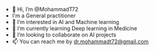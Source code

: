 - 👋 Hi, I’m @MohammadT72
-    I'm a General practitioner
- 👀 I’m interested in AI and Machine learning
- 🌱 I’m currently learning Deep learning in Medicine
- 💞️ I’m looking to collaborate on AI projects
- 📫 You can reach me by dr.mohammadt72@gmail.com

<!---
MohammadT72/MohammadT72 is a ✨ special ✨ repository because its `README.md` (this file) appears on your GitHub profile.
You can click the Preview link to take a look at your changes.
--->

